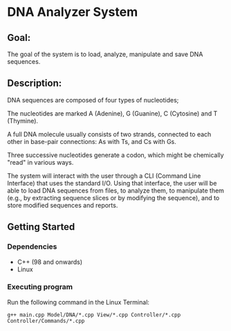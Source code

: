 # DNA Analyzer System

## Goal:

The goal of the system is to load, analyze, manipulate and save DNA sequences.

## Description:

DNA sequences are composed of four types of nucleotides; 

The nucleotides are marked A (Adenine), G (Guanine), C (Cytosine) and T (Thymine).

A full DNA molecule usually consists of two strands, connected to each other in base-pair connections: As with Ts, and Cs with Gs. 

Three successive nucleotides generate a codon, which might be chemically "read" in various ways.



The system will interact with the user through a CLI (Command Line Interface) that uses the standard I/O. Using that interface, the user will be able to load DNA sequences from files, to analyze them, to manipulate them (e.g., by extracting sequence slices or by modifying the sequence), and to store modified sequences and reports.

## Getting Started

### Dependencies

* C++ (98 and onwards)
* Linux

### Executing program

Run the following command in the Linux Terminal:
```
g++ main.cpp Model/DNA/*.cpp View/*.cpp Controller/*.cpp Controller/Commands/*.cpp
```

